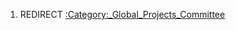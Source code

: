 1.  REDIRECT
    [:Category:_Global_Projects_Committee](:Category:_Global_Projects_Committee "wikilink")
